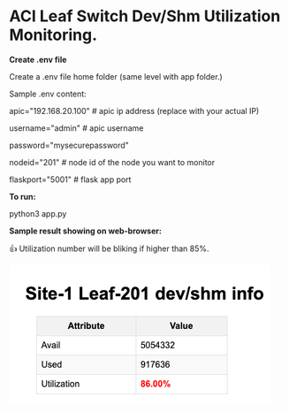 # ACI Leaf Switch Dev/Shm Utilization Monitoring.

**Create .env file**

Create a .env file home folder (same level with app folder.)

Sample .env content:

apic="192.168.20.100" # apic ip address (replace with your actual IP)

username="admin" # apic username

password="mysecurepassword"

nodeid="201" # node id of the node you want to monitor

flaskport="5001" # flask app port

**To run:**

python3 app.py

**Sample result showing on web-browser:**

:+1: Utilization number will be bliking if higher than 85%.

![Sample result leaf dev/shm information](/assets/images/utilization.png)
